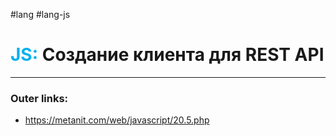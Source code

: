 #lang #lang-js
# <font color="#00b0f0">JS:</font> Создание клиента для REST API
---
### Outer links:
- https://metanit.com/web/javascript/20.5.php